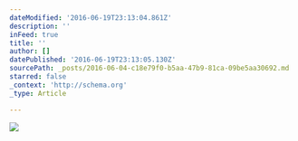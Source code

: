 ```yaml
---
dateModified: '2016-06-19T23:13:04.861Z'
description: ''
inFeed: true
title: ''
author: []
datePublished: '2016-06-19T23:13:05.130Z'
sourcePath: _posts/2016-06-04-c18e79f0-b5aa-47b9-81ca-09be5aa30692.md
starred: false
_context: 'http://schema.org'
_type: Article

---
```

![](https://the-grid-user-content.s3-us-west-2.amazonaws.com/7b23e960-e0e9-4a5b-ad3a-1d1f564e21a4.jpg)